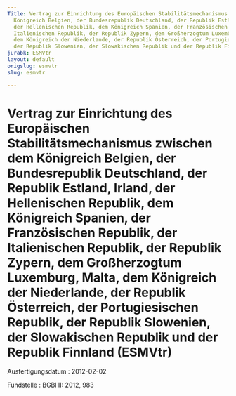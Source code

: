 ```yaml
---
Title: Vertrag zur Einrichtung des Europäischen Stabilitätsmechanismus zwischen dem
  Königreich Belgien, der Bundesrepublik Deutschland, der Republik Estland, Irland,
  der Hellenischen Republik, dem Königreich Spanien, der Französischen Republik, der
  Italienischen Republik, der Republik Zypern, dem Großherzogtum Luxemburg, Malta,
  dem Königreich der Niederlande, der Republik Österreich, der Portugiesischen Republik,
  der Republik Slowenien, der Slowakischen Republik und der Republik Finnland
jurabk: ESMVtr
layout: default
origslug: esmvtr
slug: esmvtr

---
```


# Vertrag zur Einrichtung des Europäischen Stabilitätsmechanismus zwischen dem Königreich Belgien, der Bundesrepublik Deutschland, der Republik Estland, Irland, der Hellenischen Republik, dem Königreich Spanien, der Französischen Republik, der Italienischen Republik, der Republik Zypern, dem Großherzogtum Luxemburg, Malta, dem Königreich der Niederlande, der Republik Österreich, der Portugiesischen Republik, der Republik Slowenien, der Slowakischen Republik und der Republik Finnland (ESMVtr)

Ausfertigungsdatum
:   2012-02-02

Fundstelle
:   BGBl II: 2012, 983

